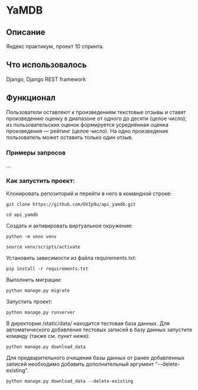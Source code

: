 # YaMDB

## Описание

Яндекс практикум, проект 10 спринта.

## Что использовалось

Django, Django REST framework

## Функционал

Пользователи оставляют к произведениям текстовые отзывы и ставят произведению оценку в диапазоне от одного до десяти (целое число);
из пользовательских оценок формируется усреднённая оценка произведения — рейтинг (целое число).
На одно произведение пользователь может оставить только один отзыв.

### Примеры запросов

...

### Как запустить проект:

Клонировать репозиторий и перейти в него в командной строке:

```
git clone https://github.com/OVIp9u/api_yamdb.git
```

```
cd api_yamdb
```

Cоздать и активировать виртуальное окружение:

```
python -m venv venv
```

```
source venv/scripts/activate
```

Установить зависимости из файла requirements.txt:


```
pip install -r requirements.txt
```

Выполнить миграции:

```
python manage.py migrate
```

Запустить проект:

```
python manage.py runserver
```

В директории /static/data/ находится тестовая
база данных.
Для автоматического добавления тестовых записей
в базу данных запустите команду 
(также см. пункт ниже):

```
python manage.py download_data
```

Для предварительного очищения базы данных от ранее 
добавленных записей необходимо добавить дополнительный
аргумент "--delete-existing".

```
python manage.py download_data --delete-existing
```